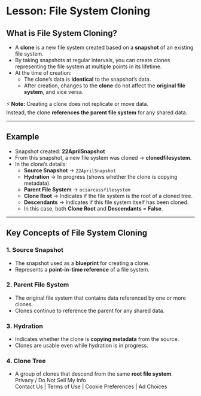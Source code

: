 # Lesson: File System Cloning

## What is File System Cloning?
- A **clone** is a new file system created based on a **snapshot** of an existing file system.  
- By taking snapshots at regular intervals, you can create clones representing the file system at multiple points in its lifetime.  
- At the time of creation:
  - The clone’s data is **identical** to the snapshot’s data.  
  - After creation, changes to the **clone** do not affect the **original file system**, and vice versa.  

⚡ **Note:** Creating a clone does not replicate or move data.  
Instead, the clone **references the parent file system** for any shared data.

---

## Example
- Snapshot created: **22AprilSnapshot**  
- From this snapshot, a new file system was cloned → **clonedfilesystem**.  
- In the clone’s details:
  - **Source Snapshot** → `22AprilSnapshot`  
  - **Hydration** → In progress (shows whether the clone is copying metadata).  
  - **Parent File System** → `ociarcassfilesystem`  
  - **Clone Root** → Indicates if the file system is the root of a cloned tree.  
  - **Descendants** → Indicates if this file system itself has been cloned.  
  - In this case, both **Clone Root** and **Descendants** = **False**.  

---

## Key Concepts of File System Cloning
### 1. Source Snapshot
- The snapshot used as a **blueprint** for creating a clone.  
- Represents a **point-in-time reference** of a file system.  

### 2. Parent File System
- The original file system that contains data referenced by one or more clones.  
- Clones continue to reference the parent for any shared data.  

### 3. Hydration
- Indicates whether the clone is **copying metadata** from the source.  
- Clones are usable even while hydration is in progress.  

### 4. Clone Tree
- A group of clones that descend from the same **root file system**.  
Privacy / Do Not Sell My Info  
Contact Us | Terms of Use | Cookie Preferences | Ad Choices
